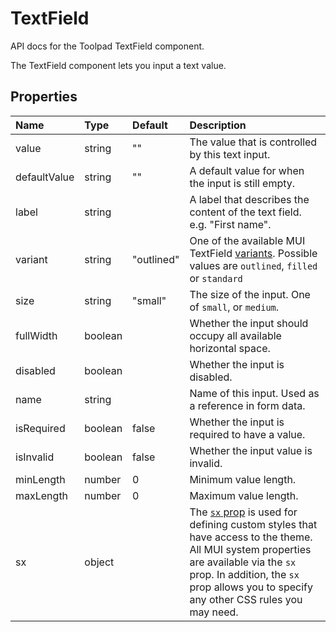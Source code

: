 <!-- This file has been auto-generated using `yarn docs:build:api`. -->

# TextField

<p class="description">API docs for the Toolpad TextField component.</p>

The TextField component lets you input a text value.

## Properties

| Name                                        | Type                                   | Default                                      | Description                                                                                                                                                                                                                                                                          |
| :------------------------------------------ | :------------------------------------- | :------------------------------------------- | :----------------------------------------------------------------------------------------------------------------------------------------------------------------------------------------------------------------------------------------------------------------------------------- |
| <span class="prop-name">value</span>        | <span class="prop-type">string</span>  | <span class="prop-default">""</span>         | The value that is controlled by this text input.                                                                                                                                                                                                                                     |
| <span class="prop-name">defaultValue</span> | <span class="prop-type">string</span>  | <span class="prop-default">""</span>         | A default value for when the input is still empty.                                                                                                                                                                                                                                   |
| <span class="prop-name">label</span>        | <span class="prop-type">string</span>  |                                              | A label that describes the content of the text field. e.g. "First name".                                                                                                                                                                                                             |
| <span class="prop-name">variant</span>      | <span class="prop-type">string</span>  | <span class="prop-default">"outlined"</span> | One of the available MUI TextField [variants](https://mui.com/material-ui/react-button/#basic-button). Possible values are `outlined`, `filled` or `standard`                                                                                                                        |
| <span class="prop-name">size</span>         | <span class="prop-type">string</span>  | <span class="prop-default">"small"</span>    | The size of the input. One of `small`, or `medium`.                                                                                                                                                                                                                                  |
| <span class="prop-name">fullWidth</span>    | <span class="prop-type">boolean</span> |                                              | Whether the input should occupy all available horizontal space.                                                                                                                                                                                                                      |
| <span class="prop-name">disabled</span>     | <span class="prop-type">boolean</span> |                                              | Whether the input is disabled.                                                                                                                                                                                                                                                       |
| <span class="prop-name">name</span>         | <span class="prop-type">string</span>  |                                              | Name of this input. Used as a reference in form data.                                                                                                                                                                                                                                |
| <span class="prop-name">isRequired</span>   | <span class="prop-type">boolean</span> | <span class="prop-default">false</span>      | Whether the input is required to have a value.                                                                                                                                                                                                                                       |
| <span class="prop-name">isInvalid</span>    | <span class="prop-type">boolean</span> | <span class="prop-default">false</span>      | Whether the input value is invalid.                                                                                                                                                                                                                                                  |
| <span class="prop-name">minLength</span>    | <span class="prop-type">number</span>  | <span class="prop-default">0</span>          | Minimum value length.                                                                                                                                                                                                                                                                |
| <span class="prop-name">maxLength</span>    | <span class="prop-type">number</span>  | <span class="prop-default">0</span>          | Maximum value length.                                                                                                                                                                                                                                                                |
| <span class="prop-name">sx</span>           | <span class="prop-type">object</span>  |                                              | The [`sx` prop](https://mui.com/system/getting-started/the-sx-prop/) is used for defining custom styles that have access to the theme. All MUI system properties are available via the `sx` prop. In addition, the `sx` prop allows you to specify any other CSS rules you may need. |
